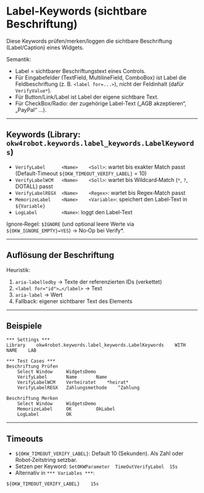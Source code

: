 # Label-Keywords (sichtbare Beschriftung)

Diese Keywords prüfen/merken/loggen die sichtbare Beschriftung (Label/Caption) eines Widgets.

Semantik:
- Label = sichtbarer Beschriftungstext eines Controls.
- Für Eingabefelder (TextField, MultilineField, ComboBox) ist Label die Feldbeschriftung (z. B. `<label for=...>`), nicht der Feldinhalt (dafür `VerifyValue*`).
- Für Button/Link/Label ist Label der eigene sichtbare Text.
- Für CheckBox/Radio: der zugehörige Label‑Text („AGB akzeptieren“, „PayPal“ …).

---

## Keywords (Library: `okw4robot.keywords.label_keywords.LabelKeywords`)

- `VerifyLabel      <Name>    <Soll>`: wartet bis exakter Match passt (Default‑Timeout `${OKW_TIMEOUT_VERIFY_LABEL}` = 10)
- `VerifyLabelWCM   <Name>    <Soll>`: wartet bis Wildcard‑Match (`*`, `?`, DOTALL) passt
- `VerifyLabelREGX  <Name>    <Regex>`: wartet bis Regex‑Match passt
- `MemorizeLabel    <Name>    <Variable>`: speichert den Label‑Text in `${Variable}`
- `LogLabel         <Name>`: loggt den Label‑Text

Ignore‑Regel: `$IGNORE` (und optional leere Werte via `${OKW_IGNORE_EMPTY}=YES`) → No‑Op bei Verify*.

---

## Auflösung der Beschriftung

Heuristik:
1. `aria-labelledby` → Texte der referenzierten IDs (verkettet)
2. `<label for="id">…</label>` → Text
3. `aria-label` → Wert
4. Fallback: eigener sichtbarer Text des Elements

---

## Beispiele

```robotframework
*** Settings ***
Library    okw4robot.keywords.label_keywords.LabelKeywords    WITH NAME    LAB

*** Test Cases ***
Beschriftung Prüfen
    Select Window     WidgetsDemo
    VerifyLabel       Name       Name
    VerifyLabelWCM    Verheiratet    *heirat*
    VerifyLabelREGX   Zahlungsmethode    ^Zahlung

Beschriftung Merken
    Select Window     WidgetsDemo
    MemorizeLabel     OK         OkLabel
    LogLabel          OK
```

---

## Timeouts

- `${OKW_TIMEOUT_VERIFY_LABEL}`: Default 10 (Sekunden). Als Zahl oder Robot‑Zeitstring setzbar.
- Setzen per Keyword: `SetOKWParameter  TimeOutVerifyLabel  15s`
- Alternativ in `*** Variables ***`:

```robotframework
${OKW_TIMEOUT_VERIFY_LABEL}    15s
```
